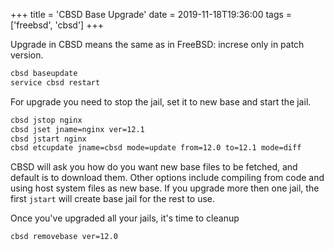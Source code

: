 +++
title = 'CBSD Base Upgrade'
date = 2019-11-18T19:36:00
tags = ['freebsd', 'cbsd']
+++


Upgrade in CBSD means the same as in FreeBSD: increse only in patch version.

```sh
cbsd baseupdate
service cbsd restart
```

For upgrade you need to stop the jail, set it to new base and start the jail.
```sh
cbsd jstop nginx
cbsd jset jname=nginx ver=12.1
cbsd jstart nginx
cbsd etcupdate jname=cbsd mode=update from=12.0 to=12.1 mode=diff
```

CBSD will ask you how do you want new base files to be fetched, and default is
to download them. Other options include compiling from code and using host
system files as new base. If you upgrade more then one jail, the first
`jstart` will create base jail for the rest to use.

Once you've upgraded all your jails, it's time to cleanup
```sh
cbsd removebase ver=12.0
```
